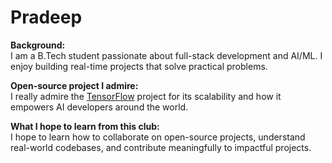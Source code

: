 # Pradeep

**Background:**  
I am a B.Tech student passionate about full-stack development and AI/ML. I enjoy building real-time projects that solve practical problems.

**Open-source project I admire:**  
I really admire the [TensorFlow](https://github.com/tensorflow/tensorflow) project for its scalability and how it empowers AI developers around the world.

**What I hope to learn from this club:**  
I hope to learn how to collaborate on open-source projects, understand real-world codebases, and contribute meaningfully to impactful projects.

